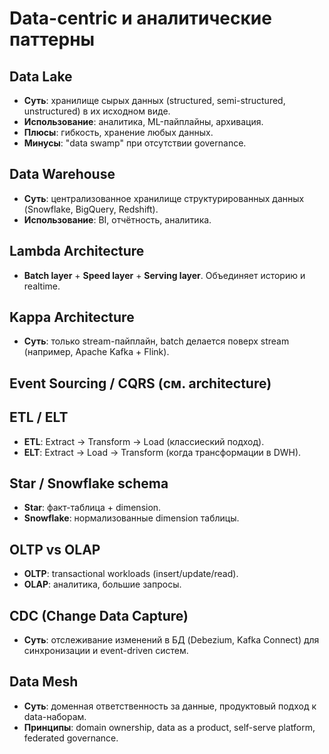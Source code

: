 # Data-centric и аналитические паттерны

## Data Lake
- **Суть**: хранилище сырых данных (structured, semi-structured, unstructured) в их исходном виде.
- **Использование**: аналитика, ML-пайплайны, архивация.
- **Плюсы**: гибкость, хранение любых данных.
- **Минусы**: "data swamp" при отсутствии governance.

## Data Warehouse
- **Суть**: централизованное хранилище структурированных данных (Snowflake, BigQuery, Redshift).
- **Использование**: BI, отчётность, аналитика.

## Lambda Architecture
- **Batch layer** + **Speed layer** + **Serving layer**. Объединяет историю и realtime.

## Kappa Architecture
- **Суть**: только stream-пайплайн, batch делается поверх stream (например, Apache Kafka + Flink).

## Event Sourcing / CQRS (см. architecture)

## ETL / ELT
- **ETL**: Extract → Transform → Load (классиеский подход).
- **ELT**: Extract → Load → Transform (когда трансформации в DWH).

## Star / Snowflake schema
- **Star**: факт-таблица + dimension.
- **Snowflake**: нормализованные dimension таблицы.

## OLTP vs OLAP
- **OLTP**: transactional workloads (insert/update/read).
- **OLAP**: аналитика, большие запросы.

## CDC (Change Data Capture)
- **Суть**: отслеживание изменений в БД (Debezium, Kafka Connect) для синхронизации и event-driven систем.

## Data Mesh
- **Суть**: доменная ответственность за данные, продуктовый подход к data-наборам.
- **Принципы**: domain ownership, data as a product, self-serve platform, federated governance.
